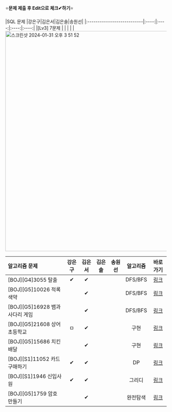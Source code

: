 ⭐**문제 제출 후 Edit으로 체크✔하기**⭐<br/><br/>
|SQL 문제                     |강은구|김은서|김은솔|송원선|
|:---------------------------|:----:|:----:|:----:|:----:|
|[Lv3] 7문제                  |      |      |      |      | 
<img width="685" alt="스크린샷 2024-01-31 오후 3 51 52" src="https://github.com/TeamAlgorithmStudyHyndai/TeamAlgorithmStudy/assets/74243990/de380794-0b43-4665-9002-46168594642e">

|알고리즘 문제                           |강은구|김은서|김은솔|송원선|알고리즘| 바로가기|
|:-----------------------------------|:----:|:----:|:----:|:----:|:-----------------------:|:------:|
|[BOJ][G4]3055 탈출                   |   ✔   |  ✔   |      |      | DFS/BFS | [링크](https://www.acmicpc.net/problem/3055)|
|[BOJ][G5]10026 적록색약               |      |  ✔   |      |      | DFS/BFS | [링크](https://www.acmicpc.net/problem/10026)|
|[BOJ][G5]16928 뱀과 사다리 게임         |      |  ✔   |      |      | DFS/BFS | [링크](https://www.acmicpc.net/problem/16928)|
|[BOJ][G5]21608 상어 초등학교            |   ㅁ   |  ✔   |      |      | 구현 | [링크](https://www.acmicpc.net/problem/21608)|
|[BOJ][G5]15686 치킨 배달               |      |  ✔   |      |      | 구현 | [링크](https://www.acmicpc.net/problem/15686)|
|[BOJ][S1]11052 카드 구매하기            |   ✔   |  ✔   |      |      | DP | [링크](https://www.acmicpc.net/problem/11052)|
|[BOJ][S1]1946 신입사원                 |   ✔   |  ✔   |      |      | 그리디 | [링크](https://www.acmicpc.net/problem/1946)|
|[BOJ][G5]1759 암호 만들기              |      |   ✔  |      |      | 완전탐색 | [링크](https://www.acmicpc.net/problem/1759)|
